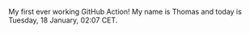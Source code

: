 My first ever working GitHub Action!
My name is Thomas and today is Tuesday, 18 January, 02:07 CET. 
